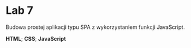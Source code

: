 # Lab 7
Budowa prostej aplikacji typu SPA z wykorzystaniem funkcji JavaScript. </br>

**HTML**; **CSS**; **JavaScript**